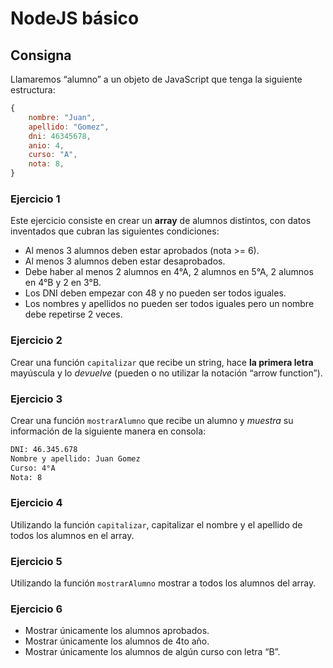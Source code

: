 # NodeJS básico

## Consigna

Llamaremos “alumno” a un objeto de JavaScript que tenga la siguiente estructura:

```js
{
    nombre: "Juan",
    apellido: "Gomez",
    dni: 46345678,
    anio: 4,
    curso: "A",
    nota: 8,
}
```

### Ejercicio 1

Este ejercicio consiste en crear un **array** de alumnos distintos, con datos
inventados que cubran las siguientes condiciones:

- Al menos 3 alumnos deben estar aprobados (nota >= 6).
- Al menos 3 alumnos deben estar desaprobados.
- Debe haber al menos 2 alumnos en 4°A, 2 alumnos en 5°A, 2 alumnos en 4°B y 2
    en 3°B.
- Los DNI deben empezar con 48 y no pueden ser todos iguales.
- Los nombres y apellidos no pueden ser todos iguales pero un nombre debe
    repetirse 2 veces.

### Ejercicio 2

Crear una función `capitalizar` que recibe un string, hace **la primera letra**
mayúscula y lo _devuelve_ (pueden o no utilizar la notación “arrow function”).

### Ejercicio 3

Crear una función `mostrarAlumno` que recibe un alumno y _muestra_ su información
de la siguiente manera en consola:

```txt
DNI: 46.345.678
Nombre y apellido: Juan Gomez
Curso: 4°A
Nota: 8
```

### Ejercicio 4

Utilizando la función `capitalizar`, capitalizar el nombre y el apellido
de todos los alumnos en el array.

### Ejercicio 5

Utilizando la función `mostrarAlumno` mostrar a todos los alumnos del
array.

### Ejercicio 6

- Mostrar únicamente los alumnos aprobados.
- Mostrar únicamente los alumnos de 4to año.
- Mostrar únicamente los alumnos de algún curso con letra “B”.
